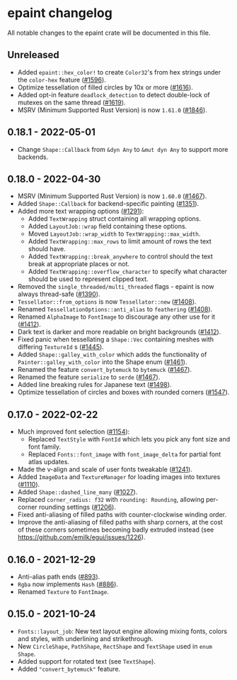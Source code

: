 # epaint changelog

All notable changes to the epaint crate will be documented in this file.

## Unreleased

* Added `epaint::hex_color!` to create `Color32`'s from hex strings under the `color-hex`
  feature ([#1596](https://github.com/emilk/egui/pull/1596)).
* Optimize tessellation of filled circles by 10x or more ([#1616](https://github.com/emilk/egui/pull/1616)).
* Added opt-in feature `deadlock_detection` to detect double-lock of mutexes on the same
  thread ([#1619](https://github.com/emilk/egui/pull/1619)).
* MSRV (Minimum Supported Rust Version) is now `1.61.0` ([#1846](https://github.com/emilk/egui/pull/1846)).

## 0.18.1 - 2022-05-01

* Change `Shape::Callback` from `&dyn Any` to `&mut dyn Any` to support more backends.

## 0.18.0 - 2022-04-30

* MSRV (Minimum Supported Rust Version) is now `1.60.0` ([#1467](https://github.com/emilk/egui/pull/1467)).
* Added `Shape::Callback` for backend-specific painting ([#1351](https://github.com/emilk/egui/pull/1351)).
* Added more text wrapping options ([#1291](https://github.com/emilk/egui/pull/1291)):
    * Added `TextWrapping` struct containing all wrapping options.
    * Added `LayoutJob::wrap` field containing these options.
    * Moved `LayoutJob::wrap_width` to `TextWrapping::max_width`.
    * Added `TextWrapping::max_rows` to limit amount of rows the text should have.
    * Added `TextWrapping::break_anywhere` to control should the text break at appropriate places or not.
    * Added `TextWrapping::overflow_character` to specify what character should be used to represent clipped text.
* Removed the `single_threaded/multi_threaded` flags - epaint is now always
  thread-safe ([#1390](https://github.com/emilk/egui/pull/1390)).
* `Tessellator::from_options` is now `Tessellator::new` ([#1408](https://github.com/emilk/egui/pull/1408)).
* Renamed `TessellationOptions::anti_alias` to `feathering` ([#1408](https://github.com/emilk/egui/pull/1408)).
* Renamed `AlphaImage` to `FontImage` to discourage any other use for
  it ([#1412](https://github.com/emilk/egui/pull/1412)).
* Dark text is darker and more readable on bright backgrounds ([#1412](https://github.com/emilk/egui/pull/1412)).
* Fixed panic when tessellating a `Shape::Vec` containing meshes with differing `TextureId`
  s ([#1445](https://github.com/emilk/egui/pull/1445)).
* Added `Shape::galley_with_color` which adds the functionality of `Painter::galley_with_color` into the Shape
  enum ([#1461](https://github.com/emilk/egui/pull/1461)).
* Renamed the feature `convert_bytemuck` to `bytemuck` ([#1467](https://github.com/emilk/egui/pull/1467)).
* Renamed the feature `serialize` to `serde` ([#1467](https://github.com/emilk/egui/pull/1467)).
* Added line breaking rules for Japanese text ([#1498](https://github.com/emilk/egui/pull/1498)).
* Optimize tessellation of circles and boxes with rounded corners ([#1547](https://github.com/emilk/egui/pull/1547)).

## 0.17.0 - 2022-02-22

* Much improved font selection ([#1154](https://github.com/emilk/egui/pull/1154)):
    * Replaced `TextStyle` with `FontId` which lets you pick any font size and font family.
    * Replaced `Fonts::font_image` with `font_image_delta` for partial font atlas updates.
* Made the v-align and scale of user fonts tweakable ([#1241](https://github.com/emilk/egui/pull/1027)).
* Added `ImageData` and `TextureManager` for loading images into
  textures ([#1110](https://github.com/emilk/egui/pull/1110)).
* Added `Shape::dashed_line_many` ([#1027](https://github.com/emilk/egui/pull/1027)).
* Replaced `corner_radius: f32` with `rounding: Rounding`, allowing per-corner rounding
  settings ([#1206](https://github.com/emilk/egui/pull/1206)).
* Fixed anti-aliasing of filled paths with counter-clockwise winding order.
* Improve the anti-aliasing of filled paths with sharp corners, at the cost of these corners sometimes becoming badly
  extruded instead (see https://github.com/emilk/egui/issues/1226).

## 0.16.0 - 2021-12-29

* Anti-alias path ends ([#893](https://github.com/emilk/egui/pull/893)).
* `Rgba` now implements `Hash` ([#886](https://github.com/emilk/egui/pull/886)).
* Renamed `Texture` to `FontImage`.

## 0.15.0 - 2021-10-24

* `Fonts::layout_job`: New text layout engine allowing mixing fonts, colors and styles, with underlining and
  strikethrough.
* New `CircleShape`, `PathShape`, `RectShape` and `TextShape` used in `enum Shape`.
* Added support for rotated text (see `TextShape`).
* Added `"convert_bytemuck"` feature.
